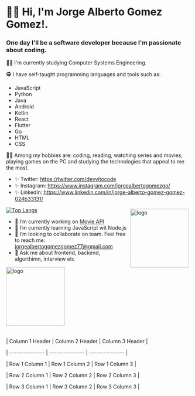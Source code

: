 # 👋🏼 Hi, I'm Jorge Alberto Gomez Gomez!.

###  One day I'll be a software developer because I'm passionate about coding.

💪🏼 I'm currently studying Computer Systems Engineering.

🕵 I have self-taught programming languages and tools such as: 
* JavaScript
* Python
* Java
* Android
* Kotlin
* React
* Flutter
* Go
* HTML                 
* CSS

👩🏻 Among my hobbies are: coding, reading, watching series and movies, playing games on the PC and studying the technologies that appeal to me the most.

<!--![Jorge Alberto Gomez Gomez GitHub stats](https://github-readme-stats.vercel.app/api?username=jorgealbertogomezgomez77&hide=contribs,prs&theme=buefy&show_icons=true) 
[![Top Langs](https://github-readme-stats.vercel.app/api/top-langs/?username=jorgealbertogomezgomez77&layout=compact&theme=buefy)](https://github.com/jorgealbertogomezgomez77/github-readme-stats).-->

* ✨ Twitter: https://twitter.com/devvitocode
* ✨ Instagram: https://www.instagram.com/jorgealbertogomezgo/
* ✨ Linkedin: https://www.linkedin.com/in/jorge-alberto-gomez-gomez-024b33131/

<img src="https://github-readme-stats.vercel.app/api?username=jorgealbertogomezgomez77&show_icons=true" alt="logo" height="160" align="right" style="margin: 5px; margin-bottom: 20px;" />

[![Top Langs](https://github-readme-stats.vercel.app/api/top-langs/?username=jorgealbertogomezgomez77&layout=compact)](https://github.com/anuraghazra/github-readme-stats)

- 🔭 I’m currently working on  [Movie API](https://github.com/jorgealbertogomezgomez77/movie-api)
- 🌱 I’m currently learning JavaScript wit Node.js
- 👯 I’m looking to collaborate on team. Feel free to reach me: jorgealbertogomezgomez77@gmail.com
- 💬 Ask me about frontend, backend, algorthimn, interview etc 

<img src="https://github-profile-trophy.vercel.app/?username=jorgealbertogomezgomez77&theme=flat&column=7" alt="logo" height="160" align="center" style="margin: auto; margin-bottom: 20px;" />

| Column 1 Header | Column 2 Header | Column 3 Header |

| --------------- | --------------- | --------------- |

| Row 1 Column 1 | Row 1 Column 2 | Row 1 Column 3 |

| Row 2 Column 1 | Row 2 Column 2 | Row 2 Column 3 |

| Row 3 Column 1 | Row 3 Column 2 | Row 3 Column 3 |
